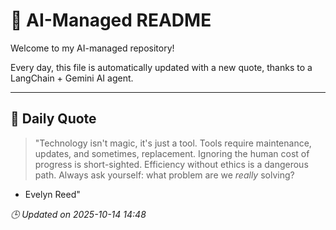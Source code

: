 # 🧠 AI-Managed README

Welcome to my AI-managed repository!

Every day, this file is automatically updated with a new quote, thanks to a LangChain + Gemini AI agent.

---

## 📅 Daily Quote

> "Technology isn't magic, it's just a tool.
Tools require maintenance, updates, and sometimes, replacement.
Ignoring the human cost of progress is short-sighted.
Efficiency without ethics is a dangerous path.
Always ask yourself: what problem are we *really* solving?

- Evelyn Reed"

*🕒 Updated on 2025-10-14 14:48*